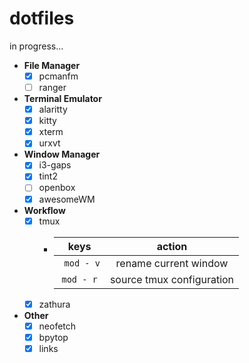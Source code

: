 # dotfiles

in progress...

- **File Manager**
    - [x] pcmanfm
    - [ ] ranger 

- **Terminal Emulator**
    - [x] alaritty
    - [x] kitty
    - [x] xterm
    - [x] urxvt

- **Window Manager**
    - [x] i3-gaps
    - [x] tint2
    - [ ] openbox
    - [x] awesomeWM

- **Workflow**
    - [x] tmux 
        - |     keys  |                   action  |
          |:---------:|:-------------------------:|
          |` mod - v` | rename current window     |
          | `mod - r` | source tmux configuration |
    - [x] zathura

- **Other**
    - [x] neofetch
    - [x] bpytop
    - [x] links
